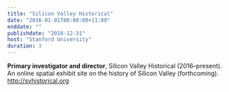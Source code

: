 ```yaml
---
title: "Silicon Valley Historical"
date: "2016-01-01T00:00:00+11:00"
enddate: ""
publishdate: "2016-12-31"
host: "Stanford University"
duration: 3
---
```


**Primary investigator and director**, Silicon Valley Historical
(2016–present). An online spatial exhibit site on the history of Silicon Valley
(forthcoming). <http://svhistorical.org>
